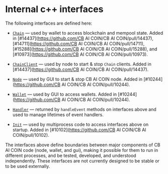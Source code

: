 # Internal c++ interfaces

The following interfaces are defined here:

* [`Chain`](chain.h) — used by wallet to access blockchain and mempool state. Added in [#14437](https://github.com/CB AI COIN/CB AI COIN/pull/14437), [#14711](https://github.com/CB AI COIN/CB AI COIN/pull/14711), [#15288](https://github.com/CB AI COIN/CB AI COIN/pull/15288), and [#10973](https://github.com/CB AI COIN/CB AI COIN/pull/10973).

* [`ChainClient`](chain.h) — used by node to start & stop `Chain` clients. Added in [#14437](https://github.com/CB AI COIN/CB AI COIN/pull/14437).

* [`Node`](node.h) — used by GUI to start & stop CB AI COIN node. Added in [#10244](https://github.com/CB AI COIN/CB AI COIN/pull/10244).

* [`Wallet`](wallet.h) — used by GUI to access wallets. Added in [#10244](https://github.com/CB AI COIN/CB AI COIN/pull/10244).

* [`Handler`](handler.h) — returned by `handleEvent` methods on interfaces above and used to manage lifetimes of event handlers.

* [`Init`](init.h) — used by multiprocess code to access interfaces above on startup. Added in [#10102](https://github.com/CB AI COIN/CB AI COIN/pull/10102).

The interfaces above define boundaries between major components of CB AI COIN code (node, wallet, and gui), making it possible for them to run in different processes, and be tested, developed, and understood independently. These interfaces are not currently designed to be stable or to be used externally.
